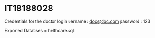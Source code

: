 # IT18188028

Credentials for the doctor login
  uername : doc@doc.com
  password : 123
  
  Exported Databses = helthcare.sql
